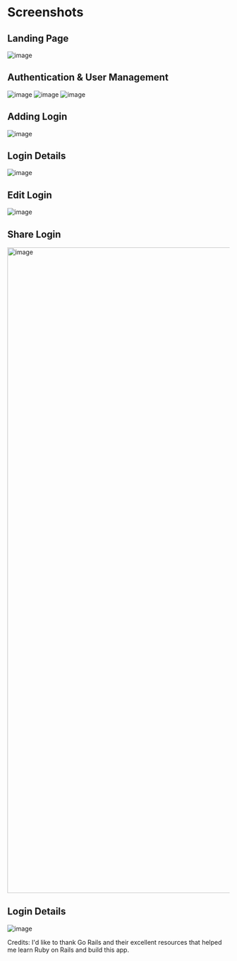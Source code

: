 
# Screenshots
## Landing Page
![image](https://github.com/shouryan01/bitwarden_clone/assets/32345320/09918f27-0a8b-4525-91d9-2c360b1cd6fa)

## Authentication & User Management
![image](https://github.com/shouryan01/bitwarden_clone/assets/32345320/b5750659-6d44-4acd-a09d-0bf7c607119e)
![image](https://github.com/shouryan01/bitwarden_clone/assets/32345320/5cb45595-43ec-4c4f-9597-34a62430017c)
![image](https://github.com/shouryan01/bitwarden_clone/assets/32345320/1d5af75d-2b3b-4994-9c93-9437ace605dd)

## Adding Login
![image](https://github.com/shouryan01/bitwarden_clone/assets/32345320/4d5ba540-0c28-4897-828e-06248d87268f)

## Login Details
![image](https://github.com/shouryan01/bitwarden_clone/assets/32345320/c3d2ec3e-95cd-4084-b603-643c530058ca)

## Edit Login
![image](https://github.com/shouryan01/bitwarden_clone/assets/32345320/1f1b5975-ee56-4964-b949-dd28bb21963f)

## Share Login
<img width="1463" alt="image" src="https://github.com/shouryan01/bitwarden_clone/assets/32345320/3cd29f79-2844-4a2b-a512-3b03c9a027f8">

## Login Details
![image](https://github.com/shouryan01/bitwarden_clone/assets/32345320/5ec3086a-cfff-4e79-bd20-d57999735f8e)


Credits: I'd like to thank Go Rails and their excellent resources that helped me learn Ruby on Rails and build this app.
